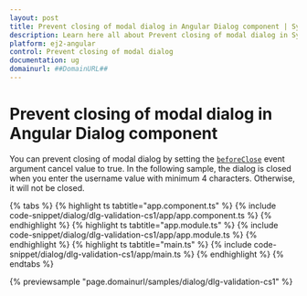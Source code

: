 ```yaml
---
layout: post
title: Prevent closing of modal dialog in Angular Dialog component | Syncfusion
description: Learn here all about Prevent closing of modal dialog in Syncfusion Angular Dialog component of Syncfusion Essential JS 2 and more.
platform: ej2-angular
control: Prevent closing of modal dialog 
documentation: ug
domainurl: ##DomainURL##
---
```


# Prevent closing of modal dialog in Angular Dialog component

You can prevent closing of modal dialog by setting the [`beforeClose`](https://ej2.syncfusion.com/angular/documentation/api/dialog/#beforeclose) event argument cancel value to true.
In the following sample, the dialog is closed when you enter the username value with minimum 4 characters. Otherwise, it will not be closed.

{% tabs %}
{% highlight ts tabtitle="app.component.ts" %}
{% include code-snippet/dialog/dlg-validation-cs1/app/app.component.ts %}
{% endhighlight %}
{% highlight ts tabtitle="app.module.ts" %}
{% include code-snippet/dialog/dlg-validation-cs1/app/app.module.ts %}
{% endhighlight %}
{% highlight ts tabtitle="main.ts" %}
{% include code-snippet/dialog/dlg-validation-cs1/app/main.ts %}
{% endhighlight %}
{% endtabs %}
  
{% previewsample "page.domainurl/samples/dialog/dlg-validation-cs1" %}
